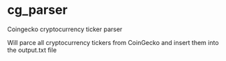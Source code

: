 # cg_parser
Coingecko cryptocurrency ticker parser

Will parce all cryptocurrency tickers from CoinGecko and insert them into the output.txt file
